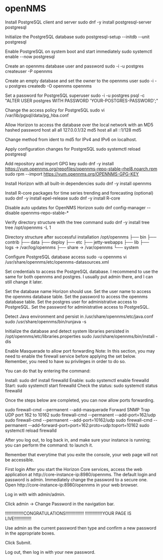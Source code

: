 # openNMS

Install PostgreSQL client and server
sudo dnf -y install postgresql-server postgresql

Initialize the PostgreSQL database
sudo postgresql-setup --initdb --unit postgresql

Enable PostgreSQL on system boot and start immediately
sudo systemctl enable --now postgresql

Create an opennms database user and password
sudo -i -u postgres createuser -P opennms

Create an empty database and set the owner to the opennms user
sudo -i -u postgres createdb -O opennms opennms

Set a password for PostgreSQL superuser
sudo -i -u postgres psql -c "ALTER USER postgres WITH PASSWORD 'YOUR-POSTGRES-PASSWORD';"

Change the access policy for PostgreSQL
sudo vi /var/lib/pgsql/data/pg_hba.conf

Allow Horizon to access the database over the local network with an MD5 hashed password
host    all             all             127.0.0.1/32            md5
host    all             all             ::1/128                 md5

Change method from ident to md5 for IPv4 and IPv6 on localhost.

Apply configuration changes for PostgreSQL
sudo systemctl reload postgresql

Add repository and import GPG key
sudo dnf -y install https://yum.opennms.org/repofiles/opennms-repo-stable-rhel8.noarch.rpm
sudo rpm --import https://yum.opennms.org/OPENNMS-GPG-KEY

Install Horizon with all built-in dependencies
sudo dnf -y install opennms

Install R-core packages for time series trending and forecasting (optional)
sudo dnf -y install epel-release
sudo dnf -y install R-core

Disable auto updates for OpenNMS Horizon
sudo dnf config-manager --disable opennms-repo-stable-*

Verify directory structure with the tree command
sudo dnf -y install tree
tree /opt/opennms -L 1

Directory structure after successful installation
/opt/opennms
├── bin
├── contrib
├── data
├── deploy
├── etc
├── jetty-webapps
├── lib
├── logs -> /var/log/opennms
├── share -> /var/opennms
└── system

Configure PostgreSQL database access
sudo -u opennms vi /usr/share/opennms/etc/opennms-datasources.xml

Set credentials to access the PostgreSQL database. I recommend to use the same for both opennms and postgres. I usually put admin there, and I can still change it later. 

<jdbc-data-source name="opennms"
                    database-name="opennms"
                    class-name="org.postgresql.Driver"
                    url="jdbc:postgresql://localhost:5432/opennms"
                    user-name="** YOUR-OPENNMS-USERNAME **"
                    password="** YOUR-OPENNMS-PASSWORD **" />

<jdbc-data-source name="opennms-admin"
                    database-name="template1"
                    class-name="org.postgresql.Driver"
                    url="jdbc:postgresql://localhost:5432/template1"
                    user-name="postgres"
                    password="** YOUR-POSTGRES-PASSWORD **" />
Set the database name Horizon should use.
Set the user name to access the opennms database table.
Set the password to access the opennms database table.
Set the postgres user for administrative access to PostgreSQL.
Set the password for administrative access to PostgreSQL.

Detect Java environment and persist in /usr/share/opennms/etc/java.conf
sudo /usr/share/opennms/bin/runjava -s

Initialize the database and detect system libraries persisted in /opt/opennms/etc/libraries.properties
sudo /usr/share/opennms/bin/install -dis

Enable Masquerade to allow port forwarding
Note: In this section, you may need to enable the firewall service before applying the set below. Remember, you need to have su privileges in order to do so. 

You can do that by entering the command: 

Install: sudo dnf install firewalld
Enable:  sudo systemctl enable firewalld
Start:   sudo systemctl start firewalld
Check the status: sudo systemctl status firewalld

Once the steps below are completed, you can now allow ports forwarding. 

sudo firewall-cmd --permanent --add-masquerade
Forward SNMP Trap UDP port 162 to 10162
sudo firewall-cmd --permanent --add-port=162/udp
sudo firewall-cmd --permanent --add-port=10162/udp
sudo firewall-cmd --permanent --add-forward-port=port=162:proto=udp:toport=10162
sudo systemctl reload firewalld

After you log out, to log back in, and make sure your instance is running; you can perform the command: to launch it. 

Remember that everytime that you exite the console, your web page will not be accessible. 

First login
After you start the Horizon Core services, access the web application at
http://core-instance-ip:8980/opennms. The default login and password is admin.
Immediately change the password to a secure one.
Open http://core-instance-ip:8980/opennms in your web browser.

Log in with with admin/admin.

Click admin → Change Password in the navigation bar.

!!!!!!!!!!!!!!!CONGRATULATIONS!!!!!!!!!!!!!!!
!!!!!!!!!!!!!!YOUR PAGE IS LIVE!!!!!!!!!!!!!! 


Use admin as the current password then type and confirm a new password in the appropriate boxes.

Click Submit.

Log out, then log in with your new password.
